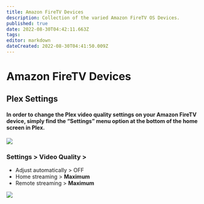 ```yaml
---
title: Amazon FireTV Devices
description: Collection of the varied Amazon FireTV OS Devices.
published: true
date: 2022-08-30T04:42:11.663Z
tags: 
editor: markdown
dateCreated: 2022-08-30T04:41:50.009Z
---
```


# Amazon FireTV Devices


## Plex Settings
#### In order to change the Plex video quality settings on your Amazon FireTV device, simply find the **“Settings”** menu option at the bottom of the home screen in Plex.

![](https://mediaclients.wiki/firetvsettingsmu.png)

### Settings > Video Quality >

-   Adjust automatically > OFF
-   Home streaming > **Maximum**
-   Remote streaming > **Maximum**

![](https://mediaclients.wiki/firetvvideoqualitymu.png)